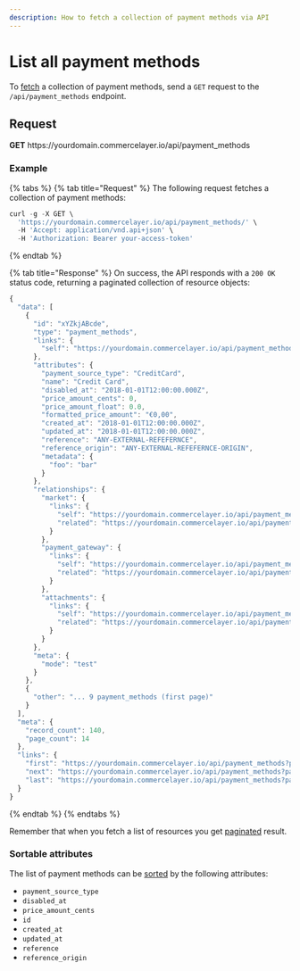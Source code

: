 ```yaml
---
description: How to fetch a collection of payment methods via API
---
```


# List all payment methods

To <a href="https://docs.commercelayer.io/developers/fetching-resources" target="_blank">fetch</a> a collection of payment methods, send a `GET` request to the `/api/payment_methods` endpoint.

## Request

**GET** https://<i></i>yourdomain.commercelayer.io/api/payment_methods

### **Example**

{% tabs %}
{% tab title="Request" %}
The following request fetches a collection of payment methods:

```javascript
curl -g -X GET \
  'https://yourdomain.commercelayer.io/api/payment_methods/' \
  -H 'Accept: application/vnd.api+json' \
  -H 'Authorization: Bearer your-access-token'
```
{% endtab %}

{% tab title="Response" %}
On success, the API responds with a `200 OK` status code, returning a paginated collection of resource objects:

```javascript
{
  "data": [
    {
      "id": "xYZkjABcde",
      "type": "payment_methods",
      "links": {
        "self": "https://yourdomain.commercelayer.io/api/payment_methods/xYZkjABcde"
      },
      "attributes": {
        "payment_source_type": "CreditCard",
        "name": "Credit Card",
        "disabled_at": "2018-01-01T12:00:00.000Z",
        "price_amount_cents": 0,
        "price_amount_float": 0.0,
        "formatted_price_amount": "€0,00",
        "created_at": "2018-01-01T12:00:00.000Z",
        "updated_at": "2018-01-01T12:00:00.000Z",
        "reference": "ANY-EXTERNAL-REFEFERNCE",
        "reference_origin": "ANY-EXTERNAL-REFEFERNCE-ORIGIN",
        "metadata": {
          "foo": "bar"
        }
      },
      "relationships": {
        "market": {
          "links": {
            "self": "https://yourdomain.commercelayer.io/api/payment_methods/xYZkjABcde/relationships/market",
            "related": "https://yourdomain.commercelayer.io/api/payment_methods/xYZkjABcde/market"
          }
        },
        "payment_gateway": {
          "links": {
            "self": "https://yourdomain.commercelayer.io/api/payment_methods/xYZkjABcde/relationships/payment_gateway",
            "related": "https://yourdomain.commercelayer.io/api/payment_methods/xYZkjABcde/payment_gateway"
          }
        },
        "attachments": {
          "links": {
            "self": "https://yourdomain.commercelayer.io/api/payment_methods/xYZkjABcde/relationships/attachments",
            "related": "https://yourdomain.commercelayer.io/api/payment_methods/xYZkjABcde/attachments"
          }
        }
      },
      "meta": {
        "mode": "test"
      }
    },
    {
      "other": "... 9 payment_methods (first page)"
    }
  ],
  "meta": {
    "record_count": 140,
    "page_count": 14
  },
  "links": {
    "first": "https://yourdomain.commercelayer.io/api/payment_methods?page[number]=1&page[size]=10",
    "next": "https://yourdomain.commercelayer.io/api/payment_methods?page[number]=2&page[size]=10",
    "last": "https://yourdomain.commercelayer.io/api/payment_methods?page[number]=14&page[size]=10"
  }
}
```
{% endtab %}
{% endtabs %}

Remember that when you fetch a list of resources you get <a href="https://docs.commercelayer.io/developers/pagination" target="_blank">paginated</a> result.

### Sortable attributes

The list of payment methods can be <a href="https://docs.commercelayer.io/developers/sorting-results" target="_blank">sorted</a> by the following attributes:

* `payment_source_type`
* `disabled_at`
* `price_amount_cents`
* `id`
* `created_at`
* `updated_at`
* `reference`
* `reference_origin`

